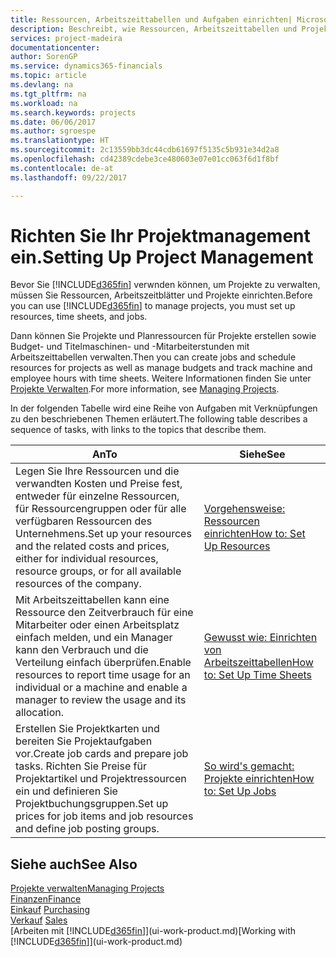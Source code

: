 ```yaml
---
title: Ressourcen, Arbeitszeittabellen und Aufgaben einrichten| Microsoft Docs
description: Beschreibt, wie Ressourcen, Arbeitszeittabellen und Projekte eingerichtet werden, um Projekte zu verwalten.
services: project-madeira
documentationcenter: 
author: SorenGP
ms.service: dynamics365-financials
ms.topic: article
ms.devlang: na
ms.tgt_pltfrm: na
ms.workload: na
ms.search.keywords: projects
ms.date: 06/06/2017
ms.author: sgroespe
ms.translationtype: HT
ms.sourcegitcommit: 2c13559bb3dc44cdb61697f5135c5b931e34d2a8
ms.openlocfilehash: cd42389cdebe3ce480603e07e01cc063f6d1f8bf
ms.contentlocale: de-at
ms.lasthandoff: 09/22/2017

---
```

# <a name="setting-up-project-management"></a><span data-ttu-id="88338-103">Richten Sie Ihr Projektmanagement ein.</span><span class="sxs-lookup"><span data-stu-id="88338-103">Setting Up Project Management</span></span>
<span data-ttu-id="88338-104">Bevor Sie [!INCLUDE[d365fin](includes/d365fin_md.md)] verwnden können, um Projekte zu verwalten, müssen Sie Ressourcen, Arbeitszeitblätter und Projekte einrichten.</span><span class="sxs-lookup"><span data-stu-id="88338-104">Before you can use [!INCLUDE[d365fin](includes/d365fin_md.md)] to manage projects, you must set up resources, time sheets, and jobs.</span></span>

<span data-ttu-id="88338-105">Dann können Sie Projekte und Planressourcen für Projekte erstellen sowie Budget- und Titelmaschinen- und -Mitarbeiterstunden mit Arbeitszeittabellen verwalten.</span><span class="sxs-lookup"><span data-stu-id="88338-105">Then you can create jobs and schedule resources for projects as well as manage budgets and track machine and employee hours with time sheets.</span></span> <span data-ttu-id="88338-106">Weitere Informationen finden Sie unter [Projekte Verwalten](projects-manage-projects.md).</span><span class="sxs-lookup"><span data-stu-id="88338-106">For more information, see [Managing Projects](projects-manage-projects.md).</span></span>  

<span data-ttu-id="88338-107">In der folgenden Tabelle wird eine Reihe von Aufgaben mit Verknüpfungen zu den beschriebenen Themen erläutert.</span><span class="sxs-lookup"><span data-stu-id="88338-107">The following table describes a sequence of tasks, with links to the topics that describe them.</span></span>

| <span data-ttu-id="88338-108">An</span><span class="sxs-lookup"><span data-stu-id="88338-108">To</span></span> | <span data-ttu-id="88338-109">Siehe</span><span class="sxs-lookup"><span data-stu-id="88338-109">See</span></span> |
| --- | --- |
| <span data-ttu-id="88338-110">Legen Sie Ihre Ressourcen und die verwandten Kosten und Preise fest, entweder für einzelne Ressourcen, für Ressourcengruppen oder für alle verfügbaren Ressourcen des Unternehmens.</span><span class="sxs-lookup"><span data-stu-id="88338-110">Set up your resources and the related costs and prices, either for individual resources, resource groups, or for all available resources of the company.</span></span> |[<span data-ttu-id="88338-111">Vorgehensweise: Ressourcen einrichten</span><span class="sxs-lookup"><span data-stu-id="88338-111">How to: Set Up Resources</span></span>](projects-how-setup-resources.md) |
| <span data-ttu-id="88338-112">Mit Arbeitszeittabellen kann eine Ressource den Zeitverbrauch für eine Mitarbeiter oder einen Arbeitsplatz einfach melden, und ein Manager kann den Verbrauch und die Verteilung einfach überprüfen.</span><span class="sxs-lookup"><span data-stu-id="88338-112">Enable resources to report time usage for an individual or a machine and enable a manager to review the usage and its allocation.</span></span> |[<span data-ttu-id="88338-113">Gewusst wie: Einrichten von Arbeitszeittabellen</span><span class="sxs-lookup"><span data-stu-id="88338-113">How to: Set Up Time Sheets</span></span>](projects-how-setup-time-sheets.md) |
| <span data-ttu-id="88338-114">Erstellen Sie Projektkarten und bereiten Sie Projektaufgaben vor.</span><span class="sxs-lookup"><span data-stu-id="88338-114">Create job cards and prepare job tasks.</span></span> <span data-ttu-id="88338-115">Richten Sie Preise für Projektartikel und Projektressourcen ein und definieren Sie Projektbuchungsgruppen.</span><span class="sxs-lookup"><span data-stu-id="88338-115">Set up prices for job items and job resources and define job posting groups.</span></span> |[<span data-ttu-id="88338-116">So wird's gemacht: Projekte einrichten</span><span class="sxs-lookup"><span data-stu-id="88338-116">How to: Set Up Jobs</span></span>](projects-how-setup-jobs.md) |

## <a name="see-also"></a><span data-ttu-id="88338-117">Siehe auch</span><span class="sxs-lookup"><span data-stu-id="88338-117">See Also</span></span>
[<span data-ttu-id="88338-118">Projekte verwalten</span><span class="sxs-lookup"><span data-stu-id="88338-118">Managing Projects</span></span>](projects-manage-projects.md)  
[<span data-ttu-id="88338-119">Finanzen</span><span class="sxs-lookup"><span data-stu-id="88338-119">Finance</span></span>](finance.md)  
<span data-ttu-id="88338-120">[Einkauf](purchasing-manage-purchasing.md)       </span><span class="sxs-lookup"><span data-stu-id="88338-120">[Purchasing](purchasing-manage-purchasing.md)       </span></span>  
<span data-ttu-id="88338-121">[Verkauf](sales-manage-sales.md)   </span><span class="sxs-lookup"><span data-stu-id="88338-121">[Sales](sales-manage-sales.md)   </span></span>  
<span data-ttu-id="88338-122">[Arbeiten mit [!INCLUDE[d365fin](includes/d365fin_md.md)]](ui-work-product.md)</span><span class="sxs-lookup"><span data-stu-id="88338-122">[Working with [!INCLUDE[d365fin](includes/d365fin_md.md)]](ui-work-product.md)</span></span>  

